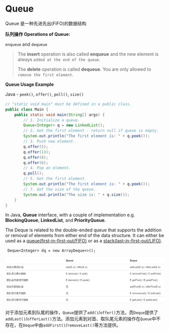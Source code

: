 # Queue

Queue 是一种先进先出(FIFO)的数据结构



**队列操作 Operations of Queue:**

`enqueue` and `dequeue`

> The **insert** operation is also called **enqueue** and the new element is always `added at the end of the queue`.
>
> The **delete** operation is called **dequeue**. You are only allowed to `remove the first element`.



**Queue Usage Example**

Java - `peek()`, `offer()`, `poll()`, `size()`

```java
// "static void main" must be defined in a public class.
public class Main {
    public static void main(String[] args) {
        // 1. Initialize a queue.
        Queue<Integer> q = new LinkedList();
        // 2. Get the first element - return null if queue is empty.
        System.out.println("The first element is: " + q.peek());
        // 3. Push new element.
        q.offer(5);
        q.offer(13);
        q.offer(8);
        q.offer(6);
        // 4. Pop an element.
        q.poll();
        // 5. Get the first element.
        System.out.println("The first element is: " + q.peek());
        // 7. Get the size of the queue.
        System.out.println("The size is: " + q.size());
    }
}
```

In Java, **Queue** interface, with a couple of implementation e.g. **BlockingQueue**, **LinkedList**, and **PriorityQueue**.



The Deque is related to the double-ended queue that supports the addition or removal of elements from either end of the data structure. It can either be used as a [queue(first-in-first-out/FIFO)](https://www.geeksforgeeks.org/queue/) or as a [stack(last-in-first-out/LIFO)](https://www.geeksforgeeks.org/stack/).

```
 Deque<Integer> dq = new ArrayDeque<>();
```

![](<../.gitbook/assets/image (2) (1).png>)

对于添加元素到队尾的操作，`Queue`提供了`add()`/`offer()`方法，而`Deque`提供了`addLast()`/`offerLast()`方法。添加元素到对首、取队尾元素的操作在`Queue`中不存在，在`Deque`中由`addFirst()`/`removeLast()`等方法提供。
